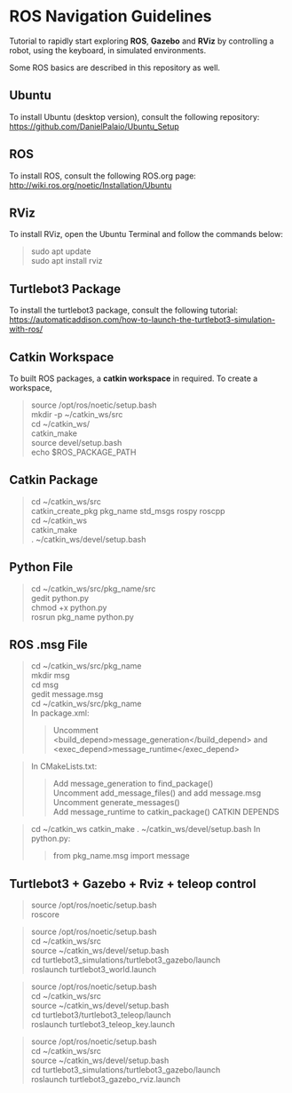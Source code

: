 # ROS Navigation Guidelines

Tutorial to rapidly start exploring **ROS**, **Gazebo** and **RViz** by controlling a robot, using the keyboard, in simulated environments.  

Some ROS basics are described in this repository as well.  

## Ubuntu 

To install Ubuntu (desktop version), consult the following repository:  
https://github.com/DanielPalaio/Ubuntu_Setup  

## ROS

To install ROS, consult the following ROS.org page:  
http://wiki.ros.org/noetic/Installation/Ubuntu  

## RViz

To install RViz, open the Ubuntu Terminal and follow the commands below:  
> sudo apt update  
> sudo apt install rviz  

## Turtlebot3 Package  

To install the turtlebot3 package, consult the following tutorial:   
https://automaticaddison.com/how-to-launch-the-turtlebot3-simulation-with-ros/  

## Catkin Workspace  

To built ROS packages, a **catkin workspace** in required. To create a workspace,  
> source /opt/ros/noetic/setup.bash  
> mkdir -p ~/catkin_ws/src  
> cd ~/catkin_ws/  
> catkin_make  
> source devel/setup.bash  
> echo $ROS_PACKAGE_PATH  

## Catkin Package

> cd ~/catkin_ws/src  
> catkin_create_pkg pkg_name std_msgs rospy roscpp  
> cd ~/catkin_ws  
> catkin_make  
> . ~/catkin_ws/devel/setup.bash  

## Python File  

> cd ~/catkin_ws/src/pkg_name/src  
> gedit python.py  
> chmod +x python.py  
> rosrun pkg_name python.py  

## ROS .msg File  

> cd ~/catkin_ws/src/pkg_name  
> mkdir msg  
> cd msg  
> gedit message.msg  
> cd ~/catkin_ws/src/pkg_name  
> In package.xml:  
>> Uncomment <build_depend>message_generation</build_depend> and  <exec_depend>message_runtime</exec_depend>  

> In CMakeLists.txt:  
>> Add message_generation to find_package()  
>> Uncomment add_message_files() and add message.msg  
>> Uncomment generate_messages()  
>> Add message_runtime to catkin_package() CATKIN DEPENDS  

> cd ~/catkin_ws
> catkin_make
> . ~/catkin_ws/devel/setup.bash
> In python.py:	
>> from pkg_name.msg import message

## Turtlebot3 + Gazebo + Rviz + teleop control

> source /opt/ros/noetic/setup.bash  
> roscore		

> source /opt/ros/noetic/setup.bash  
> cd ~/catkin_ws/src  
> source ~/catkin_ws/devel/setup.bash  
> cd turtlebot3_simulations/turtlebot3_gazebo/launch  
> roslaunch turtlebot3_world.launch  

> source /opt/ros/noetic/setup.bash  
> cd ~/catkin_ws/src  
> source ~/catkin_ws/devel/setup.bash  
> cd turtlebot3/turtlebot3_teleop/launch  
> roslaunch turtlebot3_teleop_key.launch  

> source /opt/ros/noetic/setup.bash  
> cd ~/catkin_ws/src  
> source ~/catkin_ws/devel/setup.bash  
> cd turtlebot3_simulations/turtlebot3_gazebo/launch  
> roslaunch turtlebot3_gazebo_rviz.launch  



